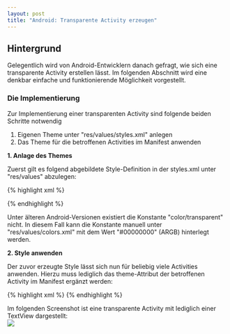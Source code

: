 ```yaml
---
layout: post
title: "Android: Transparente Activity erzeugen"
---
```




## Hintergrund

Gelegentlich wird von Android-Entwicklern danach gefragt, wie sich eine transparente Activity erstellen lässt.
Im folgenden Abschnitt wird eine denkbar einfache und funktionierende Möglichkeit vorgestellt.

### Die Implementierung

Zur Implementierung einer transparenten Activity sind folgende beiden Schritte notwendig

1. Eigenen Theme unter "res/values/styles.xml" anlegen
2. Das Theme für die betroffenen Activities im Manifest anwenden


<strong>1. Anlage des Themes</strong>

Zuerst gilt es folgend abgebildete Style-Definition in der styles.xml unter "res/values" abzulegen:

{% highlight xml %}
<?xml version="1.0" encoding="utf-8"?>
<style name="Theme.Transparent" parent="android:Theme">
  <item name="android:windowIsTranslucent">true</item>
  <item name="android:windowBackground">@android:color/transparent</item>
  <item name="android:windowContentOverlay">@null</item>
  <item name="android:windowNoTitle">true</item>
  <item name="android:windowIsFloating">true</item>
  <item name="android:backgroundDimEnabled">false</item>
</style>
{% endhighlight %}

Unter älteren Android-Versionen existiert die Konstante "color/transparent" nicht. In diesem Fall kann die Konstante manuell unter "res/values/colors.xml" mit dem Wert "#00000000" (ARGB) hinterlegt werden.

<strong>2. Style anwenden</strong>

Der zuvor erzeugte Style lässt sich nun für beliebig viele Activities anwenden.
Hierzu muss lediglich das theme-Attribut der betroffenen Activity im Manifest ergänzt werden:

{% highlight xml %}
<activity android:name=".ExampleActivity" android:theme="@style/Theme.Transparent" />
{% endhighlight %}

Im folgenden Screenshot ist eine transparente Activity mit lediglich einer TextView dargestellt:
<img style="display:block; " src="{{ site.url }}/assets/2014-03-10-transparente-activity.png">

